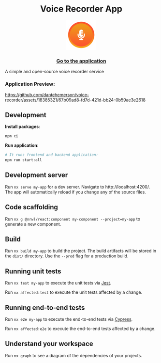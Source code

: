 <h1 align="center">Voice Recorder App</h1>

<div align="center">
  <a href="https://www.techinterviewhandbook.org/">
    <img src="./apps/frontend/public/logo.png" alt="Voice Recorder App" width="100" />
  </a>
  <br />
  <h3>
    <a href="https://recorder.dantecalderon.dev">Go to the application</a>
  </h3>
</div>

A simple and open-source voice recorder service


### Application Preview:

https://github.com/dantehemerson/voice-recorder/assets/18385321/67b09ad8-fd7d-421d-bb24-0b59ae3e2618

## Development

**Install packages**:

```bash
npm ci
```

**Run application**:

```bash
# It runs frontend and backend application:
npm run start:all
```

## Development server

Run `nx serve my-app` for a dev server. Navigate to http://localhost:4200/. The app will automatically reload if you change any of the source files.

## Code scaffolding

Run `nx g @nrwl/react:component my-component --project=my-app` to generate a new component.

## Build

Run `nx build my-app` to build the project. The build artifacts will be stored in the `dist/` directory. Use the `--prod` flag for a production build.

## Running unit tests

Run `nx test my-app` to execute the unit tests via [Jest](https://jestjs.io).

Run `nx affected:test` to execute the unit tests affected by a change.

## Running end-to-end tests

Run `nx e2e my-app` to execute the end-to-end tests via [Cypress](https://www.cypress.io).

Run `nx affected:e2e` to execute the end-to-end tests affected by a change.

## Understand your workspace

Run `nx graph` to see a diagram of the dependencies of your projects.
